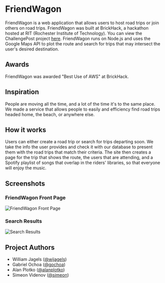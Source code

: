 # FriendWagon

FriendWagon is a web application that allows users to host road trips or join others on road trips. FriendWagon was built at BrickHack, a hackathon hosted at RIT (Rochester Institute of Technology). You can view the ChallengePost project [here](http://challengepost.com/software/friendwagon). FriendWagon runs on Node.js and uses the Google Maps API to plot the route and search for trips that may intersect the user's desired destination.

## Awards

FriendWagon was awarded "Best Use of AWS" at BrickHack.

## Inspiration

People are moving all the time, and a lot of the time it's to the same place. We made a service that allows people to easily and efficiency find road trips headed home, the beach, or anywhere else.

## How it works

Users can either create a road trip or search for trips departing soon. We take the info the user provides and check it with our database to present them with the road trips that match their criteria. The site then creates a page for the trip that shows the route, the users that are attending, and a Spotify playlist of songs that overlap in the riders' libraries, so that everyone will enjoy the music.

## Screenshots

### FriendWagon Front Page

![FriendWagon Front Page](https://s3.amazonaws.com/fvd-data/notes/166489/1433617591-E28HAQ/screen.png)

### Search Results

![Search Results](https://s3.amazonaws.com/fvd-data/notes/166489/1433618310-kJl8HL/screen.png)

## Project Authors

- William Jagels ([@wijagels](https://github.com/wijagels))
- Gabriel Ochoa ([@gochoa](https://github.com/gabeochoa))
- Alan Plotko ([@alanplotko](https://github.com/alanplotko))
- Simeon Videnov ([@simeon](https://github.com/simeon))
